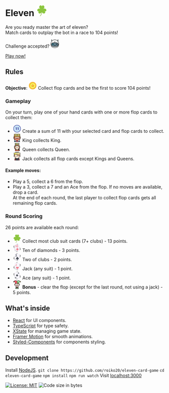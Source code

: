 # Eleven <img src="./public/icons/clubs.svg" alt="Clubs logo" width="34" height="34">

Are you ready master the art of eleven?  
Match cards to outplay the bot in a race to 104 points!

Challenge accepted? <img src="./public/icons/bot.png" alt="bot" width="26" height="26">

[Play now!](https://linkHere)

## Rules

**Objective**: <img src="./public/icons/points.png" alt="points" width="26" height="26"> Collect flop cards and be the first to score 104 points!

### Gameplay
On your turn, play one of your hand cards with one or more flop cards to collect them:
- <img src="./public/icons/eleven.png" alt="eleven" width="26" height="26"> Create a sum of 11 with your selected card and flop cards to collect.
- <img src="./public/icons/king.png" alt="king" width="26" height="26"> King collects King.
- <img src="./public/icons/queen.png" alt="queen" width="26" height="26"> Queen collects Queen.
- <img src="./public/icons/prince.png" alt="prince" width="26" height="26"> Jack collects all flop cards except Kings and Queens.

#### Example moves:
- Play a 5, collect a 6 from the flop.
- Play a 3, collect a 7 and an Ace from the flop.
If no moves are available, drop a card.  
At the end of each round, the last player to collect flop cards gets all remaining flop cards.

### Round Scoring
26 points are available each round:
- <img src="./public/icons/clubs.svg" alt="clubs" width="26" height="26"> Collect most club suit cards (7+ clubs) - 13 points.
- <img src="./public/icons/10ofDiamonds.png" alt="10 of diamonds" width="26" height="26"> Ten of diamonds - 3 points.
- <img src="./public/icons/2ofClubs.png" alt="10 of diamonds" width="26" height="26"> Two of clubs - 2 points.
- <img src="./public/icons/jack.png" alt="jack" width="26" height="26"> Jack (any suit) - 1 point.
- <img src="./public/icons/ace.png" alt="ace" width="26" height="26"> Ace (any suit) - 1 point.
- <img src="./public/icons/joker.png" alt="joker" width="26" height="26"> **Bonus** - clear the flop (except for the last round, not using a jack) - 5 points.

## What's inside
- [React](https://react.dev/) for UI components.
- [TypeScript](https://www.typescriptlang.org/) for type safety.
- [XState](https://xstate.js.org/) for managing game state.
- [Framer Motion](https://motion.dev/) for smooth animations.
- [Styled-Components](https://styled-components.com/) for components styling.

## Development
Install [NodeJS](https://nodejs.org/en/download/).
    ```
    git clone https://github.com/roiko20/eleven-card-game
    ```
    ```
    cd eleven-card-game
    ```
    ```
    npm install
    ```
    ```
    npm run watch
    ```
Visit [localhost:3000](http://localhost:3000)

[![License: MIT](https://img.shields.io/badge/License-MIT-yellow.svg)](https://opensource.org/licenses/MIT)
![Code size in bytes](https://img.shields.io/github/languages/code-size/roiko20/eleven-card-game)